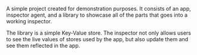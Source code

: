 A simple project created for demonstration purposes. It consists of an app, inspector agent, and a library to showcase all of the parts that goes into a working inspector.

The library is a simple Key-Value store. The inspector not only allows users to see the live values of stores used by the app, but also update them and see them reflected in the app.
